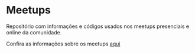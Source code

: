 # Meetups

Repositório com informações e códigos usados nos meetups presenciais e online da comunidade.

Confira as informações sobre os meetups [aqui](https://github.com/reactjs-ceara/meetups/issues?q=)
